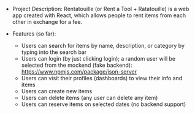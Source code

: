 - Project Description:
  Rentatouille (or Rent a Tool + Ratatouille) is a web app created with React, which allows people to rent items from each other in exchange for a fee.

- Features (so far):
  - Users can search for items by name, description, or category by typing into the search bar
  - Users can login (by just clicking login); a random user will be selected from the mockend (fake backend): https://www.npmjs.com/package/json-server
  - Users can visit their profiles (dashboards) to view their info and items
  - Users can create new items
  - Users can delete items (any user can delete any item)
  - Users can reserve items on selected dates (no backend support)